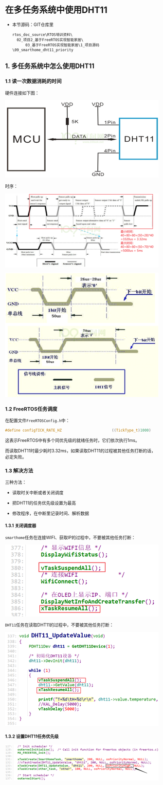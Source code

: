 # 在多任务系统中使用DHT11

* 本节源码：GIT仓库里

  ```shell
  rtos_doc_source\RTOS培训资料\
  	02_项目2_基于FreeRTOS实现智能家居\
  		03_基于FreeRTOS实现智能家居\1_项目源码\09_smarthome_dht11_priority
  ```
  


## 1. 多任务系统中怎么使用DHT11

### 1.1 读一次数据消耗的时间

硬件连接如下图：

![](pic/dht11/01_sch.png)



时序：

![image-20220104105812843](pic/dht11/06_dht11_use_time.png)

![](pic/dht11/03_dht11_time.png)

### 1.2 FreeRTOS任务调度

在配置文件`FreeRTOSConfig.h`中：

```c
#define configTICK_RATE_HZ                       ((TickType_t)1000)
```

这表示FreeRTOS中有多个同优先级的就绪任务时，它们依次执行1ms。

而读取DHT11时最少耗时3.32ms，如果读取DHT11的过程被其他任务打断的话，必定失败。



### 1.3 解决方法

三种方法：

* 读取时关中断或者关闭调度

* 把DHT11的任务优先级设置为最高

* 修改程序，在中断里记录时间、解析数据



#### 1.3.1 关闭调度器

`smarthome`任务在连接WIFI、获取IP的过程中，不要被其他任务打断：

![image-20220104165303490](pic/dht11/05_smart_home.png)



`DHT11`任务在读取DHT11的过程中，不要被其他任务打断：

![image-20220104165421026](pic/dht11/07_dht11_task.png)





#### 1.3.2 设置DHT11任务优先级

![image-20220104165524713](pic/dht11/08_dht11_task_priority.png)



